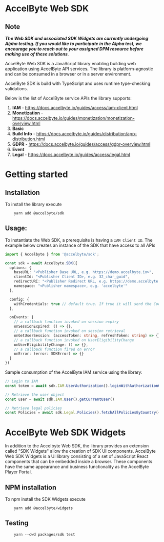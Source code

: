 # AccelByte Web SDK

## Note

***The Web SDK and associated SDK Widgets are currently undergoing Alpha testing. If you would like to participate in the Alpha test, we encourage you to reach out to your assigned DPM resource before making use of these solutions.***

AccelByte Web SDK is a JavaScript library enabling building web application using AccelByte API services. The library is
platform-agnostic and can be consumed in a browser or in a server environment.

AccelByte SDK is build with TypeScript and uses runtime type-checking validations.

Below is the list of AccelByte service APIs the library supports:

1. **IAM** - https://docs.accelbyte.io/guides/access/iam-client.html
2. **Monetization** - https://docs.accelbyte.io/guides/monetization/monetization-overview.html
3. **Basic**
4. **Build Info** - https://docs.accelbyte.io/guides/distribution/app-distribution.html
5. **GDPR** - https://docs.accelbyte.io/guides/access/gdpr-overview.html
6. **Event**
7. **Legal** - https://docs.accelbyte.io/guides/access/legal.html

# Getting started

## Installation

To install the library execute

```shell
    yarn add @accelbyte/sdk
```

## Usage:

To instantiate the Web SDK, a prerequisite is having a `IAM Client ID`. The example below creates an instance of the SDK
that have access to all APIs

```typescript
import { Accelbyte } from '@accelbyte/sdk';

const sdk = await Accelbyte.SDK({
  options: {
    baseURL: "<Publisher Base URL, e.g. https://demo.accelbyte.io>",
    clientId: "<Publisher Client ID>, e.g. 32_char_guid",
    redirectURI: "<Publisher Redirect URL, e.g. https://demo.accelbyte.io>",
    namespace: "<Publisher namespace>, e.g. 'accelbyte'"
  },

  config: {
    withCredentials: true // default true. If true it will send the Cookie automatically
  },

  onEvents: {
    // a callback function invoked on session expiry
    onSessionExpired: () => {},
    // a callback function invoked on session retrieval
    onGetUserSession: (accessToken: string, refreshToken: string) => {},
    // a callback function invoked on UserEligibilityChange
    onUserEligibilityChange: () => {},
    // a callback function fired on error
    onError: (error: SDKError) => {}
  }
})
```

Sample consumption of the AccelByte IAM service using the library:

```typescript
// Login to IAM
const token = await sdk.IAM.UserAuthorization().loginWithAuthorizationCode({code, codeVerifier})

// Retrieve the user object
const user = await sdk.IAM.User().getCurrentUser()

// Retrieve legal policies
const Policies = await sdk.Legal.Policies().fetchAllPoliciesByCountry({countryCode: 'Bulgaria'})
```

# AccelByte Web SDK Widgets
In addition to the Accelbyte Web SDK, the library provides an extension called "SDK Widgets" allow the creation of SDK UI components. AccelByte Web SDK Widgets is a UI library consisting of a set of JavaScript React components that can be embedded inside a browser. These components have the same appearance and business functionality as the AccelByte Player Portal.

## NPM installation

To npm install the SDK Widgets execute

```shell
    yarn add @accelbyte/widgets
```

## Testing

```shell
    yarn --cwd packages/sdk test
```